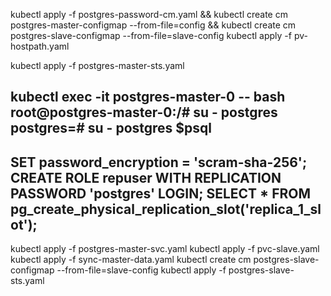 

  kubectl apply -f postgres-password-cm.yaml && kubectl create cm postgres-master-configmap --from-file=config && kubectl create cm postgres-slave-configmap --from-file=slave-config
kubectl apply -f pv-hostpath.yaml

kubectl apply -f postgres-master-sts.yaml

kubectl exec -it postgres-master-0 -- bash
root@postgres-master-0:/# su - postgres
postgres=# su - postgres
$psql
-----------------
SET password_encryption = 'scram-sha-256';
CREATE ROLE repuser WITH REPLICATION PASSWORD 'postgres' LOGIN;
SELECT * FROM pg_create_physical_replication_slot('replica_1_slot');
-----------------
kubectl apply -f postgres-master-svc.yaml
kubectl apply -f pvc-slave.yaml
kubectl apply -f sync-master-data.yaml
kubectl create cm postgres-slave-configmap --from-file=slave-config
kubectl apply -f postgres-slave-sts.yaml


